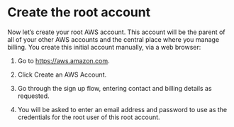 # Create the root account

Now let’s create your root AWS account. This account will be the parent of all of your other AWS accounts and
the central place where you manage billing. You create this initial account manually, via a web browser:

1.  Go to <https://aws.amazon.com>.

2.  Click Create an AWS Account.

3.  Go through the sign up flow, entering contact and billing details as requested.

4.  You will be asked to enter an email address and password to use as the credentials for the root user of this root
    account.



<!-- ##DOCS-SOURCER-START
{"sourcePlugin":"Service Catalog Reference","hash":"46e0ed5d6cc0528fd7f85fbe0c2b316e"}
##DOCS-SOURCER-END -->
